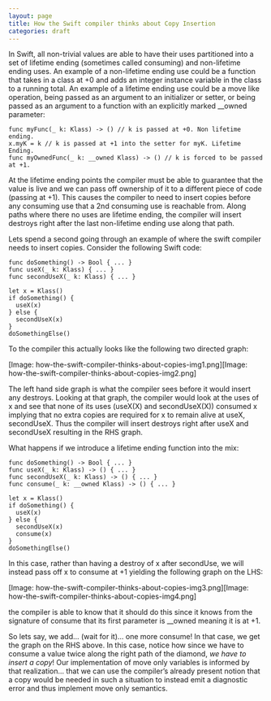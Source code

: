 ```yaml
---
layout: page
title: How the Swift compiler thinks about Copy Insertion
categories: draft
---
```


In Swift, all non-trivial values are able to have their uses partitioned into a
set of lifetime ending (sometimes called consuming) and non-lifetime ending
uses. An example of a non-lifetime ending use could be a function that takes in
a class at +0 and adds an integer instance variable in the class to a running
total. An example of a lifetime ending use could be a move like operation, being
passed as an argument to an initializer or setter, or being passed as an
argument to a function with an explicitly marked __owned parameter:

```
func myFunc(_ k: Klass) -> () // k is passed at +0. Non lifetime ending.
x.myK = k // k is passed at +1 into the setter for myK. Lifetime Ending.
func myOwnedFunc(_ k: __owned Klass) -> () // k is forced to be passed at +1.
```

At the lifetime ending points the compiler must be able to guarantee that the
value is live and we can pass off ownership of it to a different piece of code
(passing at +1). This causes the compiler to need to insert copies before any
consuming use that a 2nd consuming use is reachable from. Along paths where
there no uses are lifetime ending, the compiler will insert destroys right after
the last non-lifetime ending use along that path.

Lets spend a second going through an example of where the swift compiler needs
to insert copies. Consider the following Swift code:

```
func doSomething() -> Bool { ... }
func useX(_ k: Klass) { ... }
func secondUseX(_ k: Klass) { ... }

let x = Klass()
if doSomething() {
  useX(x)
} else {
  secondUseX(x)
}
doSomethingElse()
```

To the compiler this actually looks like the following two directed graph:

[Image: how-the-swift-compiler-thinks-about-copies-img1.png][Image: how-the-swift-compiler-thinks-about-copies-img2.png]

The left hand side graph is what the compiler sees before it would insert any
destroys. Looking at that graph, the compiler would look at the uses of x and
see that none of its uses (useX(X) and secondUseX(X)) consumed x implying that
no extra copies are required for x to remain alive at useX, secondUseX. Thus the
compiler will insert destroys right after useX and secondUseX resulting in the
RHS graph.

What happens if we introduce a lifetime ending function into the mix:

```
func doSomething() -> Bool { ... }
func useX(_ k: Klass) -> () { ... }
func secondUseX(_ k: Klass) -> () { ... }
func consume(_ k: __owned Klass) -> () { ... }

let x = Klass()
if doSomething() {
  useX(x)
} else {
  secondUseX(x)
  consume(x)
}
doSomethingElse()
```

In this case, rather than having a destroy of x after secondUse, we will instead
pass off x to consume at +1 yielding the following graph on the LHS:

[Image: how-the-swift-compiler-thinks-about-copies-img3.png][Image: how-the-swift-compiler-thinks-about-copies-img4.png]

the compiler is able to know that it should do this since it knows from the
signature of consume that its first parameter is __owned meaning it is at +1.

So lets say, we add... (wait for it)... one more consume! In that case, we get
the graph on the RHS above. In this case, notice how since we have to consume a
value twice along the right path of the diamond, *we have to insert a copy*! Our
implementation of move only variables is informed by that realization... that we
can use the compiler’s already present notion that a copy would be needed in
such a situation to instead emit a diagnostic error and thus implement move only
semantics.
